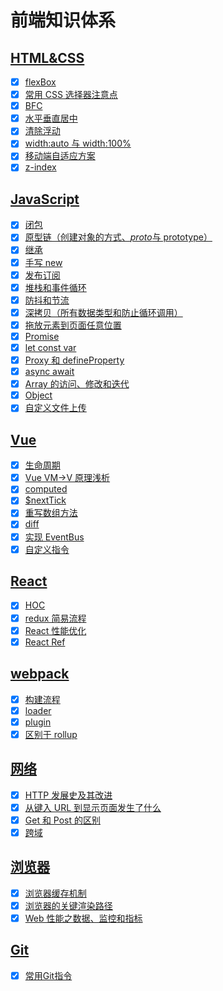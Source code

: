 # 前端知识体系

## [HTML&CSS](https://github.com/zxl-lxz/Notes/tree/master/html%26css)

-   [x] [flexBox](https://github.com/zxl-lxz/Notes/tree/master/html%26css/flexbox)
-   [x] [常用 CSS 选择器注意点](https://github.com/zxl-lxz/Notes/blob/master/html%26css/cssSelete/%E5%B8%B8%E7%94%A8css%E9%80%89%E6%8B%A9%E5%99%A8%E6%B3%A8%E6%84%8F%E7%82%B9.md)
-   [x] [BFC](https://github.com/zxl-lxz/Notes/blob/master/html%26css/BFC/bfc.md)
-   [x] [水平垂直居中](https://github.com/zxl-lxz/Notes/blob/master/html%26css/%E6%B0%B4%E5%B9%B3%E5%9E%82%E7%9B%B4%E5%B1%85%E4%B8%AD/index.md)
-   [x] [清除浮动](https://github.com/zxl-lxz/Notes/blob/master/html%26css/%E6%B8%85%E9%99%A4%E6%B5%AE%E5%8A%A8/inedx.html)
-   [x] [width:auto 与 width:100%](https://github.com/zxl-lxz/Notes/blob/master/html%26css/width100%25%E5%92%8Cauto%E7%9A%84%E5%8C%BA%E5%88%AB/index.md)
-   [x] [移动端自适应方案](https://github.com/zxl-lxz/Notes/blob/master/html%26css/%E7%A7%BB%E5%8A%A8%E7%AB%AF%E8%87%AA%E9%80%82%E5%BA%94%E6%96%B9%E6%A1%88/index.md)
-   [x] [z-index](https://github.com/zxl-lxz/Notes/blob/master/html%26css/z-index/index.md)

## [JavaScript](https://github.com/zxl-lxz/Notes/tree/master/JavaScript)

-   [x] [闭包](https://github.com/zxl-lxz/Notes/blob/master/JavaScript/%E9%97%AD%E5%8C%85/index.md)
-   [x] [原型链（创建对象的方式、*proto*与 prototype）](https://github.com/zxl-lxz/Notes/blob/master/JavaScript/%E5%8E%9F%E5%9E%8B%E9%93%BE/index.md)
-   [x] [继承](https://github.com/zxl-lxz/Notes/blob/master/JavaScript/%E7%BB%A7%E6%89%BF%EF%BC%88ES5%EF%BC%89/index.md)
-   [x] [手写 new](https://github.com/zxl-lxz/Notes/blob/master/JavaScript/%E6%89%8B%E5%86%99new/new.js)
-   [x] [发布订阅](https://github.com/zxl-lxz/Notes/blob/master/JavaScript/%E5%8F%91%E5%B8%83%E8%AE%A2%E9%98%85/%E5%8F%91%E5%B8%83%E8%AE%A2%E9%98%85.md)
-   [x] [堆栈和事件循环](https://github.com/zxl-lxz/Notes/blob/master/JavaScript/%E5%A0%86%E6%A0%88%E5%92%8C%E4%BA%8B%E4%BB%B6%E5%BE%AA%E7%8E%AF/%E5%A0%86%E6%A0%88%E5%92%8C%E4%BA%8B%E4%BB%B6%E5%BE%AA%E7%8E%AF.md)
-   [x] [防抖和节流](https://github.com/zxl-lxz/Notes/tree/master/JavaScript/%E8%8A%82%E6%B5%81%E5%92%8C%E9%98%B2%E6%8A%96%E5%87%BD%E6%95%B0)
-   [x] [深拷贝（所有数据类型和防止循环调用）](https://github.com/zxl-lxz/Notes/blob/master/JavaScript/%E6%B7%B1%E6%8B%B7%E8%B4%9D/index.js)
-   [x] [拖放元素到页面任意位置](https://github.com/zxl-lxz/Notes/blob/master/JavaScript/%E6%8B%96%E6%94%BE/index.html)
-   [x] [Promise](https://github.com/zxl-lxz/Notes/blob/master/JavaScript/Promise/use.md)
-   [x] [let const var](https://github.com/zxl-lxz/Notes/blob/master/JavaScript/var%20let%20const/index.md)
-   [x] [Proxy 和 defineProperty](https://github.com/zxl-lxz/Notes/tree/master/JavaScript/Proxy)
-   [x] [async await](https://github.com/zxl-lxz/Notes/blob/master/JavaScript/async%20await/index.md)
-   [x] [Array 的访问、修改和迭代](https://github.com/zxl-lxz/Notes/blob/master/JavaScript/Array's%20properties%20and%20functions/index.md)
-   [x] [Object](https://github.com/zxl-lxz/Notes/blob/master/JavaScript/Object's%20properties%20and%20functions/index.md)
-   [x] [自定义文件上传](https://github.com/zxl-lxz/Notes/blob/master/html%26css/%E8%87%AA%E5%AE%9A%E4%B9%89%E6%96%87%E4%BB%B6%E4%B8%8A%E4%BC%A0/index.html)

## [Vue](https://github.com/zxl-lxz/Notes/tree/master/Vue)

-   [x] [生命周期](https://github.com/zxl-lxz/Notes/blob/master/Vue/%E7%94%9F%E5%91%BD%E5%91%A8%E6%9C%9F/index.md)
-   [x] [Vue VM->V 原理浅析](https://github.com/zxl-lxz/Notes/blob/master/Vue/%E6%BA%90%E7%A0%81%E8%A7%A3%E6%9E%90/%E5%8F%8C%E5%90%91%E7%BB%91%E5%AE%9A%E5%8E%9F%E7%90%86/Vue%E5%8F%8C%E5%90%91%E7%BB%91%E5%AE%9A%E5%8E%9F%E7%90%86.md)
-   [x] [computed](https://github.com/zxl-lxz/Notes/blob/master/Vue/%E6%BA%90%E7%A0%81%E8%A7%A3%E6%9E%90/computed%26watch/computed.md)
-   [x] [$nextTick](https://github.com/zxl-lxz/Notes/blob/master/Vue/%E6%BA%90%E7%A0%81%E8%A7%A3%E6%9E%90/nextTick/index.md)
-   [x] [重写数组方法](https://github.com/zxl-lxz/Notes/blob/master/Vue/%E6%BA%90%E7%A0%81%E8%A7%A3%E6%9E%90/%E5%8F%8C%E5%90%91%E7%BB%91%E5%AE%9A%E5%8E%9F%E7%90%86/%E9%87%8D%E5%86%99%E6%95%B0%E7%BB%84%E6%96%B9%E6%B3%95.md)
-   [x] [diff](https://github.com/zxl-lxz/Notes/blob/master/Vue/key/index.md)
-   [x] [实现 EventBus](https://github.com/zxl-lxz/Notes/blob/master/Vue/%E7%BB%84%E4%BB%B6%E9%80%9A%E4%BF%A1/EventBus.md)
-   [x] [自定义指令](https://github.com/zxl-lxz/Notes/blob/master/Vue/%E8%87%AA%E5%AE%9A%E4%B9%89%E6%8C%87%E4%BB%A4/directives.md)

## [React](https://github.com/zxl-lxz/Notes/tree/master/React)

-   [x] [HOC](<https://github.com/zxl-lxz/Notes/blob/master/React/HOC(%E9%AB%98%E9%98%B6%E7%BB%84%E4%BB%B6)/index.md>)
-   [x] [redux 简易流程](https://github.com/zxl-lxz/Notes/blob/master/React/redux/%E7%AE%80%E5%8D%95%E6%B5%81%E7%A8%8B/index.md)
-   [x] [React 性能优化](https://github.com/zxl-lxz/Notes/blob/master/Performance%20optimization/React%E7%9A%84%E6%80%A7%E8%83%BD%E4%BC%98%E5%8C%96/index.md)
-   [x] [React Ref](https://github.com/zxl-lxz/Notes/blob/master/React/Ref/index.md)

## [webpack](https://github.com/zxl-lxz/Notes/tree/master/webpack)

-   [x] [构建流程](https://github.com/zxl-lxz/Notes/blob/master/webpack/%E6%9E%84%E5%BB%BA%E6%B5%81%E7%A8%8B%EF%BC%88%E6%A0%B8%E5%BF%83%E6%A6%82%E5%BF%B5%EF%BC%89/index.md)
-   [x] [loader](https://github.com/zxl-lxz/Notes/blob/master/webpack/loader/index.md)
-   [x] [plugin](https://github.com/zxl-lxz/Notes/blob/master/webpack/plugin/index.md)
-   [x] [区别于 rollup](https://github.com/zxl-lxz/Notes/blob/master/webpack/%E5%8C%BA%E5%88%AB%E4%BA%8Erollup/index.md)

## [网络](https://github.com/zxl-lxz/Notes/tree/master/http)

-   [x] [HTTP 发展史及其改进](https://github.com/zxl-lxz/Notes/blob/master/http/HTTP/index.md)
-   [x] [从键入 URL 到显示页面发生了什么](https://github.com/zxl-lxz/Notes/blob/master/http/%E4%BB%8E%E8%BE%93%E5%85%A5URL%E5%88%B0%E6%98%BE%E7%A4%BA%E9%A1%B5%E9%9D%A2/%E4%BB%8E%E8%BE%93%E5%85%A5URL%E5%88%B0%E6%98%BE%E7%A4%BA%E9%A1%B5%E9%9D%A2.md)
-   [x] [Get 和 Post 的区别](https://github.com/zxl-lxz/Notes/blob/master/http/Get%E5%92%8CPost/Get%E5%92%8CPOST.md)
-   [x] [跨域](https://github.com/zxl-lxz/Notes/blob/master/http/%E8%B7%A8%E5%9F%9F/index.md)

## [浏览器](https://github.com/zxl-lxz/Notes/tree/master/%E6%B5%8F%E8%A7%88%E5%99%A8)

-   [x] [浏览器缓存机制](https://github.com/zxl-lxz/Notes/blob/master/%E6%B5%8F%E8%A7%88%E5%99%A8/%E6%B5%8F%E8%A7%88%E5%99%A8%E7%BC%93%E5%AD%98%E6%9C%BA%E5%88%B6.md)
-   [x] [浏览器的关键渲染路径](https://github.com/zxl-lxz/Notes/blob/master/Performance%20optimization/%E6%B5%8F%E8%A7%88%E5%99%A8%E6%B8%B2%E6%9F%93/index.md)
-   [x] [Web 性能之数据、监控和指标](https://github.com/zxl-lxz/Notes/blob/master/Performance%20optimization/%E6%80%A7%E8%83%BD%E4%BC%98%E5%8C%96%E6%8C%87%E6%A0%87/index.md)

## [Git](https://github.com/zxl-lxz/Notes/blob/master/Git)

-	[x] [常用Git指令](https://github.com/zxl-lxz/Notes/blob/master/Git/8.%E6%8C%87%E4%BB%A4%E6%B1%87%E6%80%BB/index.md)
